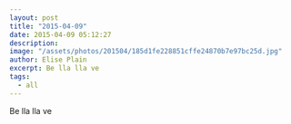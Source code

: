 ```yaml
---
layout: post
title: "2015-04-09"
date: 2015-04-09 05:12:27
description: 
image: "/assets/photos/201504/185d1fe228851cffe24870b7e97bc25d.jpg"
author: Elise Plain
excerpt: Be lla lla ve
tags: 
  - all
---
```


Be lla lla ve
<p></p>
